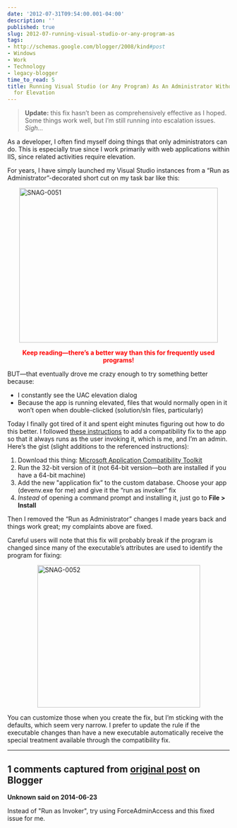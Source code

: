 ```yaml
---
date: '2012-07-31T09:54:00.001-04:00'
description: ''
published: true
slug: 2012-07-running-visual-studio-or-any-program-as
tags:
- http://schemas.google.com/blogger/2008/kind#post
- Windows
- Work
- Technology
- legacy-blogger
time_to_read: 5
title: Running Visual Studio (or Any Program) As An Administrator Without Prompting
  for Elevation
---
```


<blockquote>   <p><strong>Update:</strong> this fix hasn’t been as comprehensively effective as I hoped. Some things work well, but I’m still running into escalation issues. <em>Sigh…</em></p> </blockquote>  <p>As a developer, I often find myself doing things that only administrators can do. This is especially true since I work primarily with web applications within IIS, since related activities require elevation.</p>  <p>For years, I have simply launched my Visual Studio instances from a “Run as Administrator”-decorated short cut on my task bar like this:</p>  <p><a href="http://lh3.ggpht.com/-8cr0yrSBXwg/UBfjkDxTTkI/AAAAAAAAE18/ets7ykZPCAo/s1600-h/SNAG-0051%25255B4%25255D.png"><img alt="SNAG-0051" height="350" src="http://lh6.ggpht.com/-XqVAMD4pP5Y/UBfjlJ5SCZI/AAAAAAAAE2E/RYdMQydqFFk/SNAG-0051_thumb%25255B2%25255D.png?imgmax=800" style="margin: 3px auto; display: block; float: none;" title="SNAG-0051" width="450" /></a></p>  <p align="center"><strong><font color="#ff0000">Keep reading—there’s a better way than this for frequently used programs!</font></strong></p>  <p>BUT—that eventually drove me crazy enough to try something better because:</p>  <ul>   <li>I constantly see the UAC elevation dialog </li>    <li>Because the app is running elevated, files that would normally open in it won’t open when double-clicked (solution/sln files, particularly) </li> </ul>  <p>Today I finally got tired of it and spent eight minutes figuring out how to do this better. I followed <a href="http://cybernetnews.com/helpful-tip-disable-uac-prompt-for-an-application/">these instructions</a> to add a compatibility fix to the app so that it always runs as the user invoking it, which is me, and I’m an admin. Here’s the gist (slight additions to the referenced instructions):</p>  <ol>   <li>Download this thing: <a href="http://www.microsoft.com/en-us/download/details.aspx?id=7352">Microsoft Application Compatibility Toolkit</a> </li>    <li>Run the 32-bit version of it (not 64-bit version—both are installed if you have a 64-bit machine) </li>    <li>Add the new &quot;application fix” to the custom database. Choose your app (devenv.exe for me) and give it the “run as invoker” fix </li>    <li><em>Instead</em> of opening a command prompt and installing it, just go to <strong>File &gt; Install</strong> </li> </ol>  <p>Then I removed the “Run as Administrator” changes I made years back and things work great; my complaints above are fixed.</p>  <p>Careful users will note that this fix will probably break if the program is changed since many of the executable’s attributes are used to identify the program for fixing:</p>  <p><a href="http://lh6.ggpht.com/-wu_a2LYS3KQ/UBfjmMYCPPI/AAAAAAAAE2M/7mz1hT--mmE/s1600-h/SNAG-0052%25255B2%25255D.png"><img alt="SNAG-0052" height="322" src="http://lh5.ggpht.com/-X407tldbyck/UBfjnZpAvGI/AAAAAAAAE2U/JsGrfwVjPg0/SNAG-0052_thumb.png?imgmax=800" style="margin: 3px auto; display: block; float: none;" title="SNAG-0052" width="369" /></a></p>  <p>You can customize those when you create the fix, but I’m sticking with the defaults, which seem very narrow. I prefer to update the rule if the executable changes than have a new executable automatically receive the special treatment available through the compatibility fix.</p>

---

## 1 comments captured from [original post](https://blog.wassupy.com/2012/07/running-visual-studio-or-any-program-as.html) on Blogger

**Unknown said on 2014-06-23**

Instead of &quot;Run as Invoker&quot;, try using ForceAdminAccess and this fixed issue for me.

